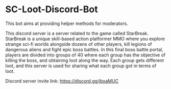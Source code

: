 # SC-Loot-Discord-Bot

This bot aims at providing helper methods for moderators.

This discord server is a server related to the game called StarBreak. StarBreak is a unique skill-based action platformer MMO where you explore strange sci-fi worlds alongside dozens of other players, kill legions of dangerous aliens and fight epic boss battles. In this final boss battle portal, players are divided into groups of 40 where each group has the objective of killing the boss, and obtaining loot along the way. Each group gets different loot, and this server is used for sharing what each group got in terms of loot.

Discord server invite link: https://discord.gg/jbxaMUC
